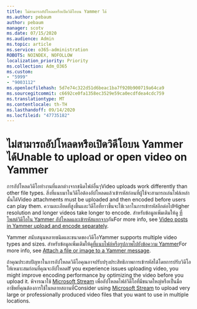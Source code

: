 ```yaml
---
title: ไม่สามารถอัปโหลดหรือเปิดวิดีโอบน Yammer ได้
ms.author: pebaum
author: pebaum
manager: scotv
ms.date: 07/15/2020
ms.audience: Admin
ms.topic: article
ms.service: o365-administration
ROBOTS: NOINDEX, NOFOLLOW
localization_priority: Priority
ms.collection: Adm_O365
ms.custom:
- "5999"
- "9003112"
ms.openlocfilehash: 5d7e74c322d51d6beac1ba7f920b900719a64ca9
ms.sourcegitcommit: c6692ce0fa1358ec3529e59ca0ecdfdea4cdc759
ms.translationtype: MT
ms.contentlocale: th-TH
ms.lasthandoff: 09/14/2020
ms.locfileid: "47735182"
---
```

# <a name="unable-to-upload-or-open-video-on-yammer"></a><span data-ttu-id="4f9f9-102">ไม่สามารถอัปโหลดหรือเปิดวิดีโอบน Yammer ได้</span><span class="sxs-lookup"><span data-stu-id="4f9f9-102">Unable to upload or open video on Yammer</span></span>

<span data-ttu-id="4f9f9-103">การอัปโหลดวิดีโอทำงานที่แตกต่างจากชนิดไฟล์อื่นๆ</span><span class="sxs-lookup"><span data-stu-id="4f9f9-103">Video uploads work differently than other file types.</span></span> <span data-ttu-id="4f9f9-104">สิ่งที่แนบมาในวิดีโอต้องอัปโหลดแล้วเข้ารหัสก่อนที่ผู้ใช้จะสามารถเล่นไฟล์เหล่านั้นได้</span><span class="sxs-lookup"><span data-stu-id="4f9f9-104">Video attachments must be uploaded and then encoded before users can play them.</span></span> <span data-ttu-id="4f9f9-105">ความละเอียดที่สูงขึ้นและวิดีโอที่ยาวขึ้นจะใช้เวลาในการเข้ารหัสอีกต่อไป</span><span class="sxs-lookup"><span data-stu-id="4f9f9-105">Higher resolution and longer videos take longer to encode.</span></span> <span data-ttu-id="4f9f9-106">สำหรับข้อมูลเพิ่มเติมให้ดู [ที่โพสต์วิดีโอใน Yammer อัปโหลดและเข้ารหัสแยกจาก](https://support.microsoft.com/office/video-posts-in-yammer-upload-and-encode-separately-5b3a348e-3a0a-4c4b-95b1-eabdf245ba25)กัน</span><span class="sxs-lookup"><span data-stu-id="4f9f9-106">For more info, see [Video posts in Yammer upload and encode separately](https://support.microsoft.com/office/video-posts-in-yammer-upload-and-encode-separately-5b3a348e-3a0a-4c4b-95b1-eabdf245ba25).</span></span>   

<span data-ttu-id="4f9f9-107">Yammer สนับสนุนหลายชนิดและขนาดของวิดีโอ</span><span class="sxs-lookup"><span data-stu-id="4f9f9-107">Yammer supports multiple video types and sizes.</span></span> <span data-ttu-id="4f9f9-108">สำหรับข้อมูลเพิ่มเติมให้ดู[ที่แนบไฟล์หรือรูปภาพไปยังข้อความ Yammer](https://support.microsoft.com/office/attach-a-file-or-image-to-a-yammer-message-f576d4d1-ad66-4ce4-9c43-46cf75978dbf)</span><span class="sxs-lookup"><span data-stu-id="4f9f9-108">For more info, see [Attach a file or image to a Yammer message](https://support.microsoft.com/office/attach-a-file-or-image-to-a-yammer-message-f576d4d1-ad66-4ce4-9c43-46cf75978dbf).</span></span>   

<span data-ttu-id="4f9f9-109">ถ้าคุณประสบปัญหาในการอัปโหลดวิดีโอคุณอาจปรับปรุงประสิทธิภาพการเข้ารหัสได้โดยการปรับวิดีโอให้เหมาะสมก่อนที่คุณจะอัปโหลด</span><span class="sxs-lookup"><span data-stu-id="4f9f9-109">If you experience issues uploading video, you might improve encoding performance by optimizing the video before you upload it.</span></span> <span data-ttu-id="4f9f9-110">พิจารณาใช้ [Microsoft Stream](https://docs.microsoft.com/stream/overview) เพื่ออัปโหลดไฟล์วิดีโอที่มีขนาดใหญ่หรือเป็นมืออาชีพที่คุณต้องการใช้ในหลายสถานที่</span><span class="sxs-lookup"><span data-stu-id="4f9f9-110">Consider using [Microsoft Stream](https://docs.microsoft.com/stream/overview) to upload very large or professionally produced video files that you want to use in multiple locations.</span></span>